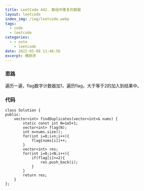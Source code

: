 ```yaml
---
title: LeetCode 442. 数组中重复的数据
layout: leetcode
index_img: /img/leetcode.webp
tags:
  - code
  - leetcode
categories:
  - - note
    - leetcode
date: 2022-05-08 11:46:56
excerpt: 桶排序
---
```

### 思路
遍历一遍，flag数字计数器加1，遍历flag，大于等于2的加入到结果中。
### 代码
```
class Solution {
public:
    vector<int> findDuplicates(vector<int>& nums) {
        static const int N=1e5+1;
        vector<int> flag(N);
        int n=nums.size();
        for(int i=0;i<n;i++){
            flag[nums[i]]++;
        }
        vector<int> res;
        for(int i=0;i<N;i++){
            if(flag[i]>=2){
                res.push_back(i);
            }
        }
        return res;
    }
};
```
[^1]:https://leetcode-cn.com/problems/find-all-duplicates-in-an-array/